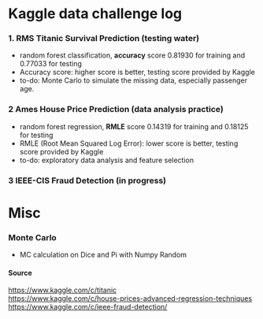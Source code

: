 # Kaggle data challenge log
### 1. RMS Titanic Survival Prediction (testing water)
- random forest classification, **accuracy** score 0.81930 for training and 0.77033 for testing
- Accuracy score: higher score is better, testing score provided by Kaggle
- to-do: Monte Carlo to simulate the missing data, especially passenger age.
### 2 Ames House Price Prediction (data analysis practice)
- random forest regression, **RMLE** score 0.14319 for training and 0.18125 for testing 
- RMLE (Root Mean Squared Log Error): lower score is better, testing score provided by Kaggle
- to-do: exploratory data analysis and feature selection
### 3 IEEE-CIS Fraud Detection (in progress)

# Misc
### Monte Carlo
- MC calculation on Dice and Pi with Numpy Random

#### Source  
https://www.kaggle.com/c/titanic  
https://www.kaggle.com/c/house-prices-advanced-regression-techniques  
https://www.kaggle.com/c/ieee-fraud-detection/  
